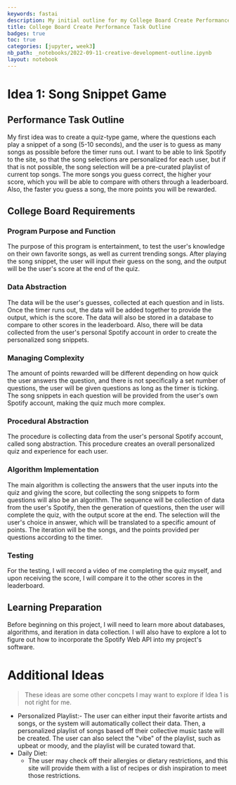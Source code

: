 ```yaml
---
keywords: fastai
description: My initial outline for my College Board Create Performance Task
title: College Board Create Performance Task Outline
badges: true
toc: true
categories: [jupyter, week3]
nb_path: _notebooks/2022-09-11-creative-development-outline.ipynb
layout: notebook
---
```


<!--
#################################################
### THIS FILE WAS AUTOGENERATED! DO NOT EDIT! ###
#################################################
# file to edit: _notebooks/2022-09-11-creative-development-outline.ipynb
-->

<div class="container" id="notebook-container">
        
<div class="cell border-box-sizing text_cell rendered"><div class="inner_cell">
<div class="text_cell_render border-box-sizing rendered_html">
<h1 id="Idea-1:-Song-Snippet-Game">Idea 1: Song Snippet Game<a class="anchor-link" href="#Idea-1:-Song-Snippet-Game"> </a></h1><h2 id="Performance-Task-Outline">Performance Task Outline<a class="anchor-link" href="#Performance-Task-Outline"> </a></h2><p>My first idea was to create a quiz-type game, where the questions each play a snippet of a song (5-10 seconds), and the user is to guess as many songs as possible before the timer runs out. I want to be able to link Spotify to the site, so that the song selections are personalized for each user, but if that is not possible, the song selection will be a pre-curated playlist of current top songs. The more songs you guess correct, the higher your score, which you will be able to compare with others through a leaderboard. Also, the faster you guess a song, the more points you will be rewarded.</p>
<h2 id="College-Board-Requirements">College Board Requirements<a class="anchor-link" href="#College-Board-Requirements"> </a></h2><h3 id="Program-Purpose-and-Function">Program Purpose and Function<a class="anchor-link" href="#Program-Purpose-and-Function"> </a></h3><p>The purpose of this program is entertainment, to test the user's knowledge on their own favorite songs, as well as current trending songs. After playing the song snippet, the user will input their guess on the song, and the output will be the user's score at the end of the quiz.</p>
<h3 id="Data-Abstraction">Data Abstraction<a class="anchor-link" href="#Data-Abstraction"> </a></h3><p>The data will be the user's guesses, collected at each question and in lists. Once the timer runs out, the data will be added together to provide the output, which is the score. The data will also be stored in a database to compare to other scores in the leaderboard. Also, there will be data collected from the user's personal Spotify account in order to create the personalized song snippets.</p>
<h3 id="Managing-Complexity">Managing Complexity<a class="anchor-link" href="#Managing-Complexity"> </a></h3><p>The amount of points rewarded will be different depending on how quick the user answers the question, and there is not specifically a set number of questions, the user will be given questions as long as the timer is ticking. The song snippets in each question will be provided from the user's own Spotify account, making the quiz much more complex.</p>
<h3 id="Procedural-Abstraction">Procedural Abstraction<a class="anchor-link" href="#Procedural-Abstraction"> </a></h3><p>The procedure is collecting data from the user's personal Spotify account, called song abstraction. This procedure creates an overall personalized quiz and experience for each user.</p>
<h3 id="Algorithm-Implementation">Algorithm Implementation<a class="anchor-link" href="#Algorithm-Implementation"> </a></h3><p>The main algorithm is collecting the answers that the user inputs into the quiz and giving the score, but collecting the song snippets to form questions will also be an algorithm. The sequence will be collection of data from the user's Spotify, then the generation of questions, then the user will complete the quiz, with the output score at the end. The selection will the user's choice in answer, which will be translated to a specific amount of points. The iteration will be the songs, and the points provided per questions according to the timer.</p>
<h3 id="Testing">Testing<a class="anchor-link" href="#Testing"> </a></h3><p>For the testing, I will record a video of me completing the quiz myself, and upon receiving the score, I will compare it to the other scores in the leaderboard.</p>
<h2 id="Learning-Preparation">Learning Preparation<a class="anchor-link" href="#Learning-Preparation"> </a></h2><p>Before beginning on this project, I will need to learn more about databases, algorithms, and iteration in data collection. I will also have to explore a lot to figure out how to incorporate the Spotify Web API into my project's software.</p>
<h1 id="Additional-Ideas">Additional Ideas<a class="anchor-link" href="#Additional-Ideas"> </a></h1><blockquote><p>These ideas are some other concpets I may want to explore if Idea 1 is not right for me.</p>
</blockquote>
<ul>
<li>Personalized Playlist:- The user can either input their favorite artists and songs, or the system will automatically collect their data. Then, a personalized playlist of songs based off their collective music taste will be created. The user can also select the "vibe" of the playlist, such as upbeat or moody, and the playlist will be curated toward that.</li>
<li>Daily Diet:<ul>
<li>The user may check off their allergies or dietary restrictions, and this site will provide them with a list of recipes or dish inspiration to meet those restrictions. </li>
</ul>
</li>
</ul>

</div>
</div>
</div>
</div>
 

